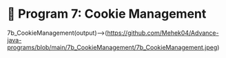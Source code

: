 # 📌 Program 7: Cookie Management
7b_CookieManagement(output)-->(https://github.com/Mehek04/Advance-java-programs/blob/main/7b_CookieManagement/7b_CookieManagement.jpeg)
